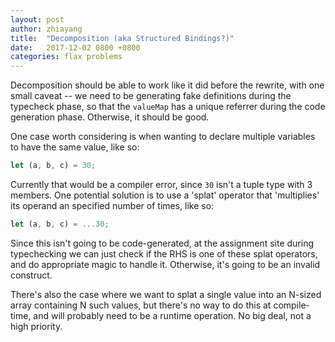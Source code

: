 ```yaml
---
layout: post
author: zhiayang
title:  "Decomposition (aka Structured Bindings?)"
date:   2017-12-02 0800 +0800
categories: flax problems
---
```


Decomposition should be able to work like it did before the rewrite, with one small caveat -- we need to be generating fake definitions during the typecheck
phase, so that the `valueMap` has a unique referrer during the code generation phase. Otherwise, it should be good.

One case worth considering is when wanting to declare multiple variables to have the same value, like so:
```rust
let (a, b, c) = 30;
```

Currently that would be a compiler error, since `30` isn't a tuple type with 3 members. One potential solution is to use a 'splat' operator that 'multiplies' its operand an specified number of times, like so:

```rust
let (a, b, c) = ...30;
```

Since this isn't going to be code-generated, at the assignment site during typechecking we can just check if the RHS is one of these splat operators,
and do appropriate magic to handle it. Otherwise, it's going to be an invalid construct.

There's also the case where we want to splat a single value into an N-sized array containing N such values, but there's no way to do this at compile-time,
and will probably need to be a runtime operation. No big deal, not a high priority.



